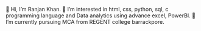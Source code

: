  👋 Hi, I’m Ranjan Khan.
 👀 I’m interested in html, css, python, sql, c programming language and Data analytics using advance excel, PowerBI.
 🌱 I’m currently pursuing MCA from REGENT college barrackpore.

<!---
ranjan010102/ranjan010102 is a ✨ special ✨ repository because its `README.md` (this file) appears on your GitHub profile.
You can click the Preview link to take a look at your changes.
--->
